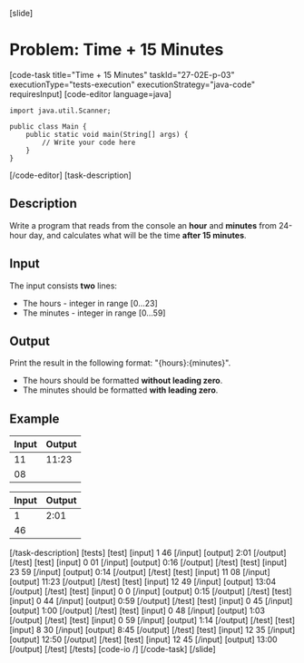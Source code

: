 [slide]
# Problem: Time + 15 Minutes
[code-task title="Time + 15 Minutes" taskId="27-02E-p-03" executionType="tests-execution" executionStrategy="java-code" requiresInput]
[code-editor language=java]
```
import java.util.Scanner;

public class Main {
    public static void main(String[] args) {
        // Write your code here
    }
}
```
[/code-editor]
[task-description]
## Description
Write a program that reads from the console an **hour** and **minutes** from 24-hour day, and calculates what will be the time **after 15 minutes**. 

## Input
The input consists **two** lines:
- The hours - integer in range \[0...23\]
- The minutes - integer in range \[0...59\]

## Output
Print the result in the following format: "\{hours\}:\{minutes\}".
- The hours should be formatted **without leading zero**.
- The minutes should be formatted **with leading zero**.

## Example
| **Input** | **Output** |
| --- | --- |
| 11 | 11:23|
| 08 | |

| **Input** | **Output** |
| --- | --- |
| 1 | 2:01 | 
| 46 | |
[/task-description]
[tests]
[test]
[input]
1
46
[/input]
[output]
2:01
[/output]
[/test]
[test]
[input]
0
01
[/input]
[output]
0:16
[/output]
[/test]
[test]
[input]
23
59
[/input]
[output]
0:14
[/output]
[/test]
[test]
[input]
11
08
[/input]
[output]
11:23
[/output]
[/test]
[test]
[input]
12
49
[/input]
[output]
13:04
[/output]
[/test]
[test]
[input]
0
0
[/input]
[output]
0:15
[/output]
[/test]
[test]
[input]
0
44
[/input]
[output]
0:59
[/output]
[/test]
[test]
[input]
0
45
[/input]
[output]
1:00
[/output]
[/test]
[test]
[input]
0
48
[/input]
[output]
1:03
[/output]
[/test]
[test]
[input]
0
59
[/input]
[output]
1:14
[/output]
[/test]
[test]
[input]
8
30
[/input]
[output]
8:45
[/output]
[/test]
[test]
[input]
12
35
[/input]
[output]
12:50
[/output]
[/test]
[test]
[input]
12
45
[/input]
[output]
13:00
[/output]
[/test]
[/tests]
[code-io /]
[/code-task]
[/slide]
